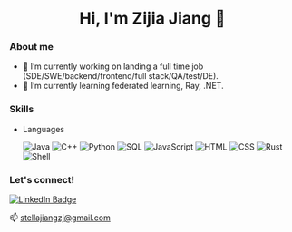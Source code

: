 <h1 align="center">Hi, I'm Zijia Jiang 👋</h1>

### About me

- 🔭 I’m currently working on landing a full time job (SDE/SWE/backend/frontend/full stack/QA/test/DE). 
- 🌱 I’m currently learning federated learning, Ray, .NET.

### Skills
- Languages

  ![Java](https://img.shields.io/badge/Java-ED8B00?style=for-the-badge&logo=openjdk&logoColor=white)
  ![C++](https://img.shields.io/badge/C%2B%2B-00599C?style=for-the-badge&logo=c%2B%2B&logoColor=white)
  ![Python](https://img.shields.io/badge/Python-3776AB?style=for-the-badge&logo=python&logoColor=white)
  ![SQL](https://img.shields.io/badge/MySQL-00000F?style=for-the-badge&logo=mysql&logoColor=white)
  ![JavaScript](https://img.shields.io/badge/JavaScript-323330?style=for-the-badge&logo=javascript&logoColor=F7DF1E)
  ![HTML](https://img.shields.io/badge/HTML-239120?style=for-the-badge&logo=html5&logoColor=white)
  ![CSS](https://img.shields.io/badge/CSS-239120?&style=for-the-badge&logo=css3&logoColor=white)
  ![Rust](https://img.shields.io/badge/Rust-000000?style=for-the-badge&logo=rust&logoColor=white)
  ![Shell](https://img.shields.io/badge/Shell_Script-121011?style=for-the-badge&logo=gnu-bash&logoColor=white)

### Let's connect!
  <div id="badges">
    <a href="http://www.linkedin.com/in/zijia-stella-jiang-a25a8a201/">
      <img src="https://img.shields.io/badge/LinkedIn-0077B5?style=for-the-badge&logo=linkedin&logoColor=white" alt="LinkedIn Badge"/>
    </a>
  </div>

  📫 stellajiangzj@gmail.com

<!--
**ZijiaStellaJiang/ZijiaStellaJiang** is a ✨ _special_ ✨ repository because its `README.md` (this file) appears on your GitHub profile.
badges: https://dev.to/envoy_/150-badges-for-github-pnk

- 👯 I’m looking to collaborate on ...
- 🤔 I’m looking for help with ...
- 💬 Ask me about ...
- 📫 How to reach me: ...
- 😄 Pronouns: ...
- ⚡ Fun fact: ...
-->
